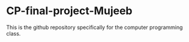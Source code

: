 # CP-final-project-Mujeeb
This is the github repository specifically for the computer programming class.

